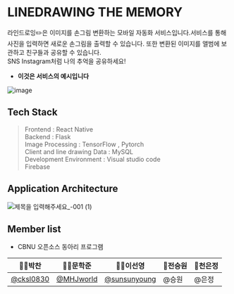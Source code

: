 # LINEDRAWING THE MEMORY

라인드로잉✏️은 이미지를 손그림 변환하는 모바일 자동화 서비스입니다.서비스를 통해 사진을 입력하면 새로운 손그림을 출력할 수 있습니다. 또한 변환된 이미지를 앨범에 보관하고 친구들과 공유할 수 있습니다. <br>SNS Instagram처럼 나의 추억을 공유하세요!


- **이것은 서비스의 예시입니다**


![image](https://user-images.githubusercontent.com/60590737/143875511-670a22c9-e936-4f17-8549-29c26cdf13ed.png)


## Tech Stack
> Frontend : React Native <br>
> Backend : Flask <br>
> Image Processing : TensorFlow , Pytorch <br>
> Client and line drawing Data : MySQL <br> 
> Development Environment : Visual studio code <br>
> Firebase

## Application Architecture
![제목을 입력해주세요_-001 (1)](https://user-images.githubusercontent.com/60590737/143876094-c4d38719-d000-4366-a006-6c266801f0f0.png)


## Member list

- CBNU 오픈소스 동아리 프로그램 

|🧞‍♂️박찬|🧜‍♂️문학준|🧚‍♀️이선영|🦋전승원|🌸천은정|
|------|---|---|--|---|
|[@cksl0830](https://github.com/cksl0830)|[@MHJworld](https://github.com/MHJworld)|[@sunsunyoung](https://github.com/sunsunyoung2jjang)|@승원|@은정|
